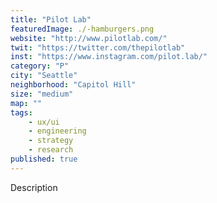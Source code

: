 ```yaml
---
title: "Pilot Lab"
featuredImage: ./-hamburgers.png
website: "http://www.pilotlab.com/"
twit: "https://twitter.com/thepilotlab"
inst: "https://www.instagram.com/pilot.lab/"
category: "P"
city: "Seattle"
neighborhood: "Capitol Hill"
size: "medium"
map: ""
tags:
    - ux/ui
    - engineering
    - strategy
    - research
published: true
---
```


Description
